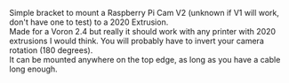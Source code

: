 Simple bracket to mount a Raspberry Pi Cam V2 (unknown if V1 will work, don't have one to test) to a 2020 Extrusion.  
Made for a Voron 2.4 but really it should work with any printer with 2020 extrusions I would think.  You will probably have to invert your camera rotation (180 degrees).  
It can be mounted anywhere on the top edge, as long as you have a cable long enough.